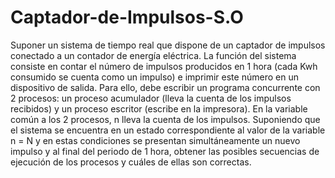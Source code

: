 # Captador-de-Impulsos-S.O

Suponer un sistema de tiempo real que dispone de un captador de impulsos conectado a un contador de energía eléctrica. La función del sistema consiste en contar el número de impulsos producidos en 1 hora (cada Kwh consumido se cuenta como un impulso) e imprimir este número en un dispositivo de salida. Para ello, debe escribir un programa concurrente con 2 procesos: un proceso acumulador (lleva la cuenta de los impulsos recibidos) y un proceso escritor (escribe en la impresora).  En la variable común a los 2 procesos, n lleva la cuenta de los impulsos. Suponiendo que el sistema se encuentra en un estado correspondiente al valor de la variable n = N y en estas condiciones se presentan simultáneamente un nuevo impulso y al final del periodo de 1 hora, obtener las posibles secuencias de ejecución de los procesos y cuáles de ellas son correctas.
